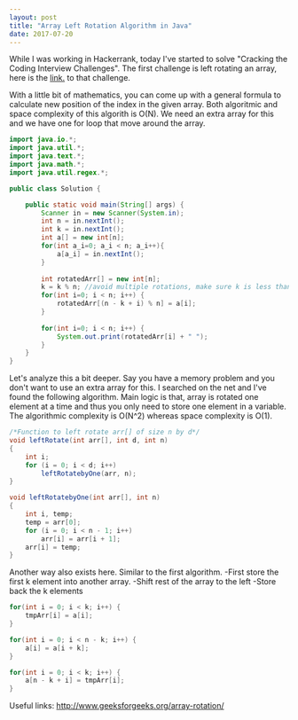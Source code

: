 ```yaml
---
layout: post
title: "Array Left Rotation Algorithm in Java"
date: 2017-07-20
---
```


While I was working in Hackerrank, today I've started to solve "Cracking the Coding Interview Challenges". The first challenge is left 
rotating an array, here is the <a href="https://www.hackerrank.com/challenges/ctci-array-left-rotation"> link.</a> to that challenge.

With a little bit of mathematics, you can come up with a general formula to calculate new position of the index in the given array. 
Both algoritmic and space complexity of this algorith is O(N). We need an extra array for this and we have one for loop that move around
the array. 

```java
import java.io.*;
import java.util.*;
import java.text.*;
import java.math.*;
import java.util.regex.*;

public class Solution {

    public static void main(String[] args) {
        Scanner in = new Scanner(System.in);
        int n = in.nextInt();
        int k = in.nextInt();
        int a[] = new int[n];
        for(int a_i=0; a_i < n; a_i++){
            a[a_i] = in.nextInt();
        }
        
        int rotatedArr[] = new int[n];
        k = k % n; //avoid multiple rotations, make sure k is less than n
        for(int i=0; i < n; i++) {
            rotatedArr[(n - k + i) % n] = a[i];     
        }
        
        for(int i=0; i < n; i++) {
            System.out.print(rotatedArr[i] + " ");   
        }
    }
}
```

Let's analyze this a bit deeper. Say you have a memory problem and you don't want to use an extra array for this. I searched on the net
and I've found the following algorithm. Main logic is that, array is rotated one element at a time and thus you only need to store 
one element in a variable. The algorithmic complexity is O(N^2) whereas space complexity is O(1).

```java
/*Function to left rotate arr[] of size n by d*/
void leftRotate(int arr[], int d, int n) 
{
    int i;
    for (i = 0; i < d; i++)
        leftRotatebyOne(arr, n);
}

void leftRotatebyOne(int arr[], int n) 
{
    int i, temp;
    temp = arr[0];
    for (i = 0; i < n - 1; i++)
        arr[i] = arr[i + 1];
    arr[i] = temp;
}
```

Another way also exists here. Similar to the first algorithm. 
-First store the first k element into another array. 
-Shift rest of the array to the left
-Store back the k elements

```java
for(int i = 0; i < k; i++) {
    tmpArr[i] = a[i];
}

for(int i = 0; i < n - k; i++) {
    a[i] = a[i + k];
}

for(int i = 0; i < k; i++) {
    a[n - k + i] = tmpArr[i];
}        
```
Useful links:
http://www.geeksforgeeks.org/array-rotation/
